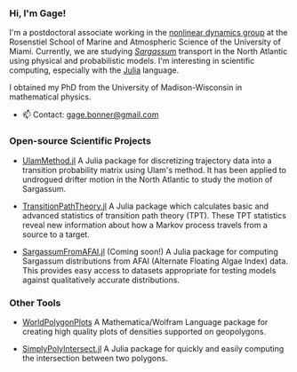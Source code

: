 ### Hi, I'm Gage!

I'm a postdoctoral associate working in the [nonlinear dynamics group](https://nonlinear.earth.miami.edu/people/index.html) at the Rosenstiel School of Marine and Atmospheric Science of the University of Miami. Currently, we are studying [_Sargassum_](https://oceanexplorer.noaa.gov/facts/sargassum.html) transport in the North Atlantic using physical and probabilistic models. I'm interesting in scientific computing, especially with the [Julia](https://julialang.org/) language.

I obtained my PhD from the University of Madison-Wisconsin in mathematical physics.

- 📫 Contact: gage.bonner@gmail.com

### Open-source Scientific Projects

- [UlamMethod.jl](https://github.com/70Gage70/UlamMethod.jl) A Julia package for discretizing trajectory data into a transition probability matrix using Ulam's method. It has been applied to undrogued drifter motion in the North Atlantic to study the motion of Sargassum.

- [TransitionPathTheory.jl](https://github.com/70Gage70/TransitionPathTheory.jl) A Julia package which calculates basic and advanced statistics of transition path theory (TPT). These TPT statistics reveal new information about how a Markov process travels from a source to a target.

- [SargassumFromAFAI.jl](https://github.com/70Gage70/SargassumFromAFAI.jl) (Coming soon!) A Julia package for computing Sargassum distributions from AFAI (Alternate Floating Algae Index) data. This provides easy access to datasets appropriate for testing models against qualitatively accurate distributions.

### Other Tools

- [WorldPolygonPlots](https://github.com/70Gage70/WorldPolygonPlots) A Mathematica/Wolfram Language package for creating high quality plots of densities supported on geopolygons.

- [SimplyPolyIntersect.jl](https://github.com/70Gage70/SimplePolyIntersect.jl) A Julia package for quickly and easily computing the intersection between two polygons. 


<!--
**70Gage70/70Gage70** is a ✨ _special_ ✨ repository because its `README.md` (this file) appears on your GitHub profile.

Here are some ideas to get you started:

- 🔭 I’m currently working on ...
- 🌱 I’m currently learning ...
- 👯 I’m looking to collaborate on ...
- 🤔 I’m looking for help with ...
- 💬 Ask me about ...
- 📫 How to reach me: ...
- 😄 Pronouns: ...
- ⚡ Fun fact: ...
-->
